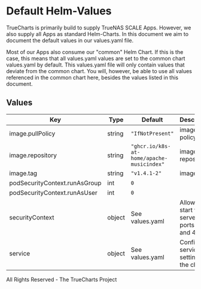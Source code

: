 # Default Helm-Values

TrueCharts is primarily build to supply TrueNAS SCALE Apps.
However, we also supply all Apps as standard Helm-Charts. In this document we aim to document the default values in our values.yaml file.

Most of our Apps also consume our "common" Helm Chart.
If this is the case, this means that all values.yaml values are set to the common chart values.yaml by default. This values.yaml file will only contain values that deviate from the common chart.
You will, however, be able to use all values referenced in the common chart here, besides the values listed in this document.

## Values

| Key | Type | Default | Description |
|-----|------|---------|-------------|
| image.pullPolicy | string | `"IfNotPresent"` | image pull policy |
| image.repository | string | `"ghcr.io/k8s-at-home/apache-musicindex"` | image repository |
| image.tag | string | `"v1.4.1-2"` | image tag |
| podSecurityContext.runAsGroup | int | `0` |  |
| podSecurityContext.runAsUser | int | `0` |  |
| securityContext | object | See values.yaml | Allows to start web server on ports 80 and 443 |
| service | object | See values.yaml | Configures service settings for the chart. |

All Rights Reserved - The TrueCharts Project
